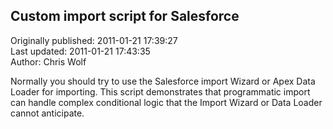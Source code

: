 ## Custom import script for Salesforce  
Originally published: 2011-01-21 17:39:27  
Last updated: 2011-01-21 17:43:35  
Author: Chris Wolf  
  
Normally you should try to use the Salesforce import Wizard or Apex Data Loader for importing.  This script demonstrates that programmatic import can handle complex conditional logic that the Import Wizard or Data Loader cannot anticipate.
